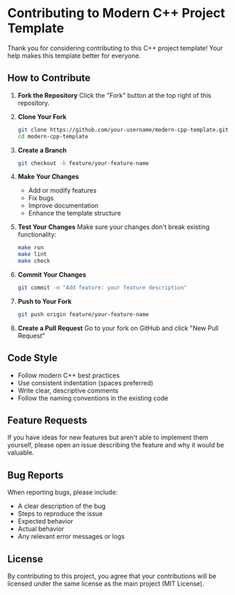 # Contributing to Modern C++ Project Template

Thank you for considering contributing to this C++ project template! Your help makes this template better for everyone.

## How to Contribute

1. **Fork the Repository**
   Click the "Fork" button at the top right of this repository.

2. **Clone Your Fork**
   ```sh
   git clone https://github.com/your-username/modern-cpp-template.git
   cd modern-cpp-template
   ```

3. **Create a Branch**
   ```sh
   git checkout -b feature/your-feature-name
   ```

4. **Make Your Changes**
   - Add or modify features
   - Fix bugs
   - Improve documentation
   - Enhance the template structure

5. **Test Your Changes**
   Make sure your changes don't break existing functionality:
   ```sh
   make run
   make lint
   make check
   ```

6. **Commit Your Changes**
   ```sh
   git commit -m "Add feature: your feature description"
   ```

7. **Push to Your Fork**
   ```sh
   git push origin feature/your-feature-name
   ```

8. **Create a Pull Request**
   Go to your fork on GitHub and click "New Pull Request"

## Code Style

- Follow modern C++ best practices
- Use consistent indentation (spaces preferred)
- Write clear, descriptive comments
- Follow the naming conventions in the existing code

## Feature Requests

If you have ideas for new features but aren't able to implement them yourself, please open an issue describing the feature and why it would be valuable.

## Bug Reports

When reporting bugs, please include:
- A clear description of the bug
- Steps to reproduce the issue
- Expected behavior
- Actual behavior
- Any relevant error messages or logs

## License

By contributing to this project, you agree that your contributions will be licensed under the same license as the main project (MIT License). 